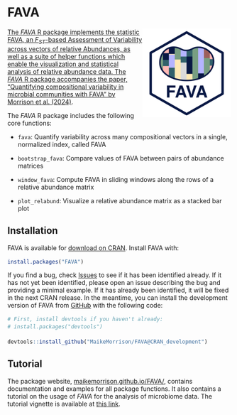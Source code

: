 
<!-- README.md is generated from README.Rmd. Please edit that file -->

# FAVA

<a href='https://github.com/MaikeMorrison/FAVA'/><img src='man/figures/FAVA_logo_2.png' height="200" align="right" style="float:right; height:200px;" />

<!-- badges: start -->
<!-- [![R-CMD-check](https://github.com/MaikeMorrison/FAVA/actions/workflows/R-CMD-check.yaml/badge.svg)](https://github.com/MaikeMorrison/FAVA/actions/workflows/R-CMD-check.yaml) -->
<!-- badges: end -->

The *FAVA* R package implements the statistic FAVA, an $F_{ST}$-based
Assessment of Variability across vectors of relative Abundances, as well
as a suite of helper functions which enable the visualization and
statistical analysis of relative abundance data. The *FAVA* R package
accompanies the paper, “Quantifying compositional variability in
microbial communities with FAVA” by [Morrison et
al. (2024)](https://doi.org/10.1101/2024.07.03.601929).

The *FAVA* R package includes the following core functions:

- `fava`: Quantify variability across many compositional vectors in a
  single, normalized index, called FAVA

- `bootstrap_fava`: Compare values of FAVA between pairs of abundance
  matrices

- `window_fava`: Compute FAVA in sliding windows along the rows of a
  relative abundance matrix

- `plot_relabund`: Visualize a relative abundance matrix as a stacked
  bar plot

## Installation

FAVA is available for [download on
CRAN](https://cran.r-project.org/web/packages/FAVA/index.html). Install
FAVA with:

``` r
install.packages("FAVA")
```

If you find a bug, check
[Issues](https://github.com/MaikeMorrison/FAVA/issues) to see if it has
been identified already. If it has not yet been identified, please open
an issue describing the bug and providing a minimal example. If it has
already been identified, it will be fixed in the next CRAN release. In
the meantime, you can install the development version of FAVA from
[GitHub](https://github.com/MaikeMorrison/FAVA) with the following code:

``` r
# First, install devtools if you haven't already:
# install.packages("devtools")

devtools::install_github("MaikeMorrison/FAVA@CRAN_development")
```

## Tutorial

The package website,
[maikemorrison.github.io/FAVA/](https://maikemorrison.github.io/FAVA/),
contains documentation and examples for all package functions. It also
contains a tutorial on the usage of *FAVA* for the analysis of
microbiome data. The tutorial vignette is available at [this
link](https://maikemorrison.github.io/FAVA/articles/microbiome_tutorial.html).
